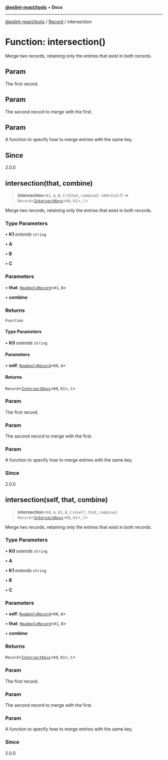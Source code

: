 [**@eslint-react/tools**](../../../README.md) • **Docs**

***

[@eslint-react/tools](../../../README.md) / [Record](../README.md) / intersection

# Function: intersection()

Merge two records, retaining only the entries that exist in both records.

## Param

The first record.

## Param

The second record to merge with the first.

## Param

A function to specify how to merge entries with the same key.

## Since

2.0.0

## intersection(that, combine)

> **intersection**\<`K1`, `A`, `B`, `C`\>(`that`, `combine`): \<`K0`\>(`self`) => `Record`\<[`IntersectKeys`](../namespaces/ReadonlyRecord/type-aliases/IntersectKeys.md)\<`K0`, `K1`\>, `C`\>

Merge two records, retaining only the entries that exist in both records.

### Type Parameters

• **K1** *extends* `string`

• **A**

• **B**

• **C**

### Parameters

• **that**: [`ReadonlyRecord`](../type-aliases/ReadonlyRecord.md)\<`K1`, `B`\>

• **combine**

### Returns

`Function`

#### Type Parameters

• **K0** *extends* `string`

#### Parameters

• **self**: [`ReadonlyRecord`](../type-aliases/ReadonlyRecord.md)\<`K0`, `A`\>

#### Returns

`Record`\<[`IntersectKeys`](../namespaces/ReadonlyRecord/type-aliases/IntersectKeys.md)\<`K0`, `K1`\>, `C`\>

### Param

The first record.

### Param

The second record to merge with the first.

### Param

A function to specify how to merge entries with the same key.

### Since

2.0.0

## intersection(self, that, combine)

> **intersection**\<`K0`, `A`, `K1`, `B`, `C`\>(`self`, `that`, `combine`): `Record`\<[`IntersectKeys`](../namespaces/ReadonlyRecord/type-aliases/IntersectKeys.md)\<`K0`, `K1`\>, `C`\>

Merge two records, retaining only the entries that exist in both records.

### Type Parameters

• **K0** *extends* `string`

• **A**

• **K1** *extends* `string`

• **B**

• **C**

### Parameters

• **self**: [`ReadonlyRecord`](../type-aliases/ReadonlyRecord.md)\<`K0`, `A`\>

• **that**: [`ReadonlyRecord`](../type-aliases/ReadonlyRecord.md)\<`K1`, `B`\>

• **combine**

### Returns

`Record`\<[`IntersectKeys`](../namespaces/ReadonlyRecord/type-aliases/IntersectKeys.md)\<`K0`, `K1`\>, `C`\>

### Param

The first record.

### Param

The second record to merge with the first.

### Param

A function to specify how to merge entries with the same key.

### Since

2.0.0
